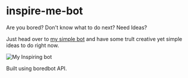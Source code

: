 # inspire-me-bot

Are you bored? Don't know what to do next? Need Ideas?

Just head over to [my simple bot](https://inspirebot.rtokas.com/) and have some trult creative yet simple ideas to do right now.

![My Inspiring bot](https://ibb.co/NV30YN9)


Built using boredbot API.
